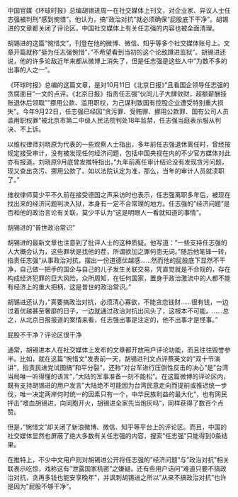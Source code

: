 中国官媒《环球时报》总编胡锡进周一在社交媒体上刊文，对企业家、异议人士任志强被判刑“感到惋惜”。他认为，搞“政治对抗”就必须确保“屁股底下干净”。胡锡进的文章都关闭了评论区，中国社交媒体上有关任志强的内容也被全面清理。

胡锡进的这篇&#8221;惋惜文&#8221;，刊登在他的微博、微信、知乎等多个社交媒体账号上。文章开篇就称&#8221;挺为任志强惋惜&#8221;，&#8221;不希望看到当初的这个论敌蹲进监狱&#8221;。胡锡进还说，他的许多论敌近年来都从微博上消失了，但是任志强是这些人中&#8221;为数不多的出事的人之一&#8221;。

《环球时报》总编的这篇文章，是对10月11日《北京日报》&#8221;且看国企领导任志强的贪腐面目&#8221;一文的点评。《北京日报》指责任志强&#8221;伙同儿子大肆敛财，超额薪酬挂账退休后领取&#8221;&#8221;挪用公款、滥用职权，为己谋利致国有控股企业遭受特别重大损失&#8221;。今年9月22日，任志强已经因&#8221;贪污罪、受贿罪、挪用公款罪、国有公司人员滥用职权罪&#8221;被北京市第二中级人民法院判处18年监禁，任志强当庭表示服从判决、不上诉。

以维权律师刘晓原为代表的一些观察人士指出，多年前任志强退休离任时，曾经按规定接受审计，没有被发现任何经济问题，包括中国央视在内的不少官方媒体对此亦有报道。刘晓原9月底曾发推特指出，&#8221;九年前离任审计结论没有发现贪污问题，现又查出贪污、挪用公款了。如以法院认定为准，那么，当年的审计人员就渎职了。&#8221;

维权律师莫少平不久前在接受德国之声采访时也表示，任志强离职多年后，被现在找出来的经济问题判决入狱，本身有一定不合常理的地方。任志强的&#8221;经济问题&#8221;是否和他的政治言论有关联，莫少平认为&#8221;这是明眼人一看就知道的事情&#8221;。

胡锡进的&#8221;普世政治常识&#8221;

胡锡进的最新文章也注意到了批评人士的这种质疑。他写道：&#8221;一些支持任志强的人大概会认为，这些罪状是找他的茬，所谓欲加之罪何患无词。&#8221;随后他笔锋一转，指责任志强&#8221;从事政治对抗，摆出一份道德优越感……然而他的屁股底下显然不干净，自己做一把手的国企与自己的儿子发生关联交易，凭直觉就是不合规的，存在构成经济犯罪的巨大风险。众所周知，在任何国家，置身于政治激流中的人都不能有经济上的重大把柄，这是普世的政治常识。&#8221;

胡锡进还认为，&#8221;真要搞政治对抗，必须清心寡欲，不能贪恋钱财……很有钱，一边过着优越甚至奢靡的日子，一边就通过政治对抗出风头了，这根本不可能。……总之，从北京日报报道的案情来看，任志强出事是注定的，他不出事才是怪事。&#8221;

屁股不干净？评论区很干净

通常，胡锡进本人在社交媒体上发布的文章都开放用户评论功能，而且往往毁誉参半。比如，就在这篇&#8221;惋惜文&#8221;发表前一天，胡锡进刊文点评蔡英文的&#8221;双十节演讲&#8221;，指责民进党试图搞&#8221;和平分裂&#8221;，还称&#8221;对台军进行压倒性反击的决心&#8221;是&#8221;台湾当局唯一听得懂的语言&#8221;，&#8221;大陆的军事准备一刻不能松&#8221;。在这篇微博的评论区内，既有支持胡锡进的用户发言&#8221;大陆绝不可能因为台湾民意走向而提前或推迟统一步伐，唯一决定两岸何时统一的因素只有一个，中华民族利益的最大化&#8221;，也有网民抨击&#8221;嗜血胡锡进，向同胞开火，胡锡进全家先当炮灰吗&#8221;，同样获得了数百个点赞。

但是，&#8221;惋惜文&#8221;却关闭了新浪微博、微信、知乎等平台上的评论区。而且，中国的社交媒体显然也屏蔽了绝大多数有关任志强的内容，搜索&#8221;任志强&#8221;只能得到0条结果。

在推特上，不少中文用户则对胡锡进公开将任志强的&#8221;经济问题&#8221;与&#8221;政治对抗&#8221;相关联表示吃惊，戏称这有&#8221;泄露国家机密&#8221;之嫌疑。还有些用户诘问&#8221;难道只要不搞政治对抗，贪再多钱也能安享晚年&#8221;，并讽刺胡锡进之所以&#8221;从来不搞政治对抗&#8221;也许是因为&#8221;屁股不够干净&#8221;。

&#160;